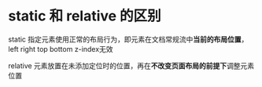 # static 和 relative 的区别

static 指定元素使用正常的布局行为，即元素在文档常规流中**当前的布局位置**，left right top bottom z-index无效

relative
元素放置在未添加定位时的位置，再在**不改变页面布局的前提下**调整元素位置

